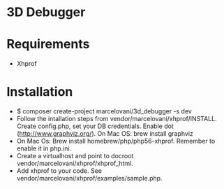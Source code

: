 # 3D Debugger

Requirements
============
- Xhprof

Installation
============

- $ composer create-project marcelovani/3d_debugger -s dev
- Follow the intallation steps from vendor/marcelovani/xhprof/INSTALL.
  Create config.php, set your DB credentials.
  Enable dot (http://www.graphviz.org/). On Mac OS: brew install graphviz
- On Mac Os: Brew install homebrew/php/php56-xhprof. Remember to enable it in php.ini.
- Create a virtualhost and point to docroot vendor/marcelovani/xhprof/xhprof_html.
- Add xhprof to your code. See vendor/marcelovani/xhprof/examples/sample.php.

